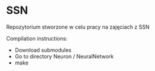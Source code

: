 # SSN
Repozytorium stworzone w celu pracy na zajęciach z SSN

Compilation instructions:
+ Download submodules
+ Go to directory Neuron / NeuralNetwork
+ make
